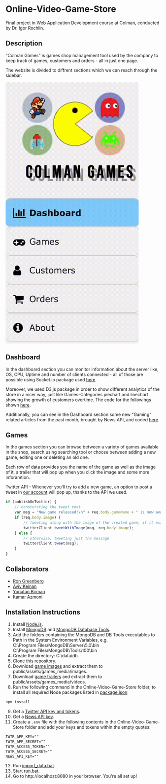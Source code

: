 # Online-Video-Game-Store
Final project in Web Application Development course at Colman, conducted by Dr. Igor Rochlin.

## Description
"Colman Games" is games shop management tool used by the company to keep track of games, customers and orders - all in just one page.


The website is divided to diffrent sections which we can reach through the sidebar.

![alt text](public/assets/readme_assets/dashboard_showoff.gif)

## Dashboard
In the dashboard section you can monitor information about the server like, OS, CPU, Uptime and number of clients connected - all of those are possible using Socket.io package used [here](public/js//websockets.js).

Moreover, we used D3.js package in order to show different analytics of the store in a nicer way, just like Games-Categories piechart and linechart showing the growth of customers overtime. The code for the followings shown [here](public/js/dashboardCharts.js).

Additionally, you can see in the Dashboard section some new "Gaming" related articles from the past month, brought by News API, and coded [here](public/js/newsApi.js).

## Games
In the games section you can browse between a variety of games available in the shop, search using searching tool or choose between adding a new game, editing one or deleting an old one.

Each row of data provides you the name of the game as well as the image of it, a trailer that will pop up when you click the image and some more inforamtion.

Twitter API - Whenever you'll try to add a new game, an option to post a tweet in [our account](https://twitter.com/AlatzGames) will pop up, thanks to the API we used.
``` js
if (publishOnTwitter) {
    // consturcting the tweet text
    var msg = "New game released!\n" + req.body.gameName + " is now available on " + req.body.platform + " for $" + req.body.unitPrice + ".\nCheck it out!";
    if (req.body.image) {
        // tweeting along with the image of the created game, if it exists
        twitterClient.tweetWithImage(msg, req.body.image);
    } else {
        // otherwise, tweeting just the message
        twitterClient.tweet(msg);
    }
}
```

## Collaborators
- [Ron Greenberg](https://github.com/RonGreenberg)
- [Aviv Keinan](https://github.com/avivk9)
- [Yonatan Birman](https://github.com/yonatan1710)
- [Itamar Azmoni](https://github.com/Itamar-Azmoni)

## Installation Instructions
1. Install [Node.js](https://nodejs.org/en/).
2. Install [MongoDB](https://fastdl.mongodb.org/windows/mongodb-windows-x86_64-6.0.0-signed.msi) and [MongoDB Database Tools](https://fastdl.mongodb.org/tools/db/mongodb-database-tools-windows-x86_64-100.5.4.msi).
3. Add the folders containing the MongoDB and DB Tools executables to Path in the System Environment Variables, e.g.\
C:\Program Files\MongoDB\Server\5.0\bin\
C:\Program Files\MongoDB\Tools\100\bin
4. Create the directory: C:\data\db.
5. Clone this repository.
6. Download [game images](https://drive.google.com/file/d/1Xgkd2fv-94XZhoP3NjyipWN572_taRZi/view?usp=sharing) and extract them to public/assets/games_media/images.
7. Download [game trailers](https://drive.google.com/file/d/1THTEZHK4UCdpJTThD8o_4dOEsGIyCnP2/view?usp=sharing) and extract them to public/assets/games_media/videos.
8. Run the following command in the Online-Video-Game-Store folder, to install all required Node packages listed in [package.json](package.json):
```bash
npm install
```
9. Get a [Twitter API key and tokens](https://developer.twitter.com/en/docs/twitter-api/getting-started/getting-access-to-the-twitter-api).
10. Get a [News API key](https://newsapi.org/register).
11. Create a `.env` file with the following contents in the Online-Video-Game-Store folder and add your keys and tokens within the empty quotes:
```dosini
TWTR_APP_KEY=""
TWTR_APP_SECRET=""
TWTR_ACCESS_TOKEN=""
TWTR_ACCESS_SECRET=""
NEWS_API_KEY=""
```
12. Run [import_data.bat](import_data.bat).
13. Start [run.bat](run.bat).
14. Go to http://localhost:8080 in your browser. You're all set up!